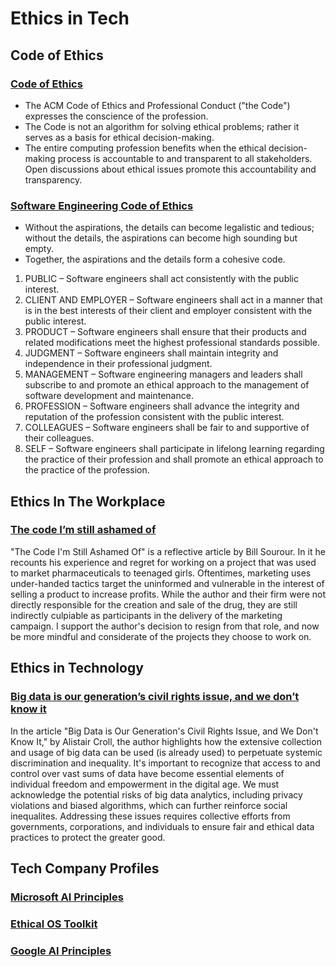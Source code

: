 # Ethics in Tech

## Code of Ethics

### [Code of Ethics](https://www.acm.org/code-of-ethics)

- The ACM Code of Ethics and Professional Conduct ("the Code") expresses the conscience of the profession.
- The Code is not an algorithm for solving ethical problems; rather it serves as a basis for ethical decision-making.
- The entire computing profession benefits when the ethical decision-making process is accountable to and transparent to all stakeholders. Open discussions about ethical issues promote this accountability and transparency.

### [Software Engineering Code of Ethics](https://ethics.acm.org/code-of-ethics/software-engineering-code/)

- Without the aspirations, the details can become legalistic and tedious; without the details, the aspirations can become high sounding but empty.
- Together, the aspirations and the details form a cohesive code.

1. PUBLIC – Software engineers shall act consistently with the public interest.
2. CLIENT AND EMPLOYER – Software engineers shall act in a manner that is in the best interests of their client and employer consistent with the public interest.
3. PRODUCT – Software engineers shall ensure that their products and related modifications meet the highest professional standards possible.
4. JUDGMENT – Software engineers shall maintain integrity and independence in their professional judgment.
5. MANAGEMENT – Software engineering managers and leaders shall subscribe to and promote an ethical approach to the management of software development and maintenance.
6. PROFESSION – Software engineers shall advance the integrity and reputation of the profession consistent with the public interest.
7. COLLEAGUES – Software engineers shall be fair to and supportive of their colleagues.
8. SELF – Software engineers shall participate in lifelong learning regarding the practice of their profession and shall promote an ethical approach to the practice of the profession.

## Ethics In The Workplace

### [The code I’m still ashamed of](https://www.freecodecamp.org/news/the-code-im-still-ashamed-of-e4c021dff55e)

"The Code I'm Still Ashamed Of" is a reflective article by Bill Sourour. In it he recounts his experience and regret for working on a project that was used to market pharmaceuticals to teenaged girls. Oftentimes, marketing uses under-handed tactics target the uninformed and vulnerable in the interest of selling a product to increase profits. While the author and their firm were not directly responsible for the creation and sale of the drug, they are still indirectly culpiable as participants in the delivery of the marketing campaign. I support the author's decision to resign from that role, and now be more mindful and considerate of the projects they choose to work on.

## Ethics in Technology

### [Big data is our generation’s civil rights issue, and we don’t know it](http://radar.oreilly.com/2012/08/big-data-is-our-generations-civil-rights-issue-and-we-dont-know-it.html)

In the article "Big Data is Our Generation's Civil Rights Issue, and We Don't Know It," by Alistair Croll, the author highlights how the extensive collection and usage of big data can be used (is already used) to perpetuate systemic discrimination and inequality. It's important to recognize that access to and control over vast sums of data have become essential elements of individual freedom and empowerment in the digital age. We must acknowledge the potential risks of big data analytics, including privacy violations and biased algorithms, which can further reinforce social inequalites. Addressing these issues requires collective efforts from governments, corporations, and individuals to ensure fair and ethical data practices to protect the greater good.

## Tech Company Profiles

### [Microsoft AI Principles](https://www.microsoft.com/en-us/AI/our-approach-to-ai)

### [Ethical OS Toolkit](https://ethicalos.org/)

### [Google AI Principles](https://www.blog.google/technology/ai/ai-principles/)

